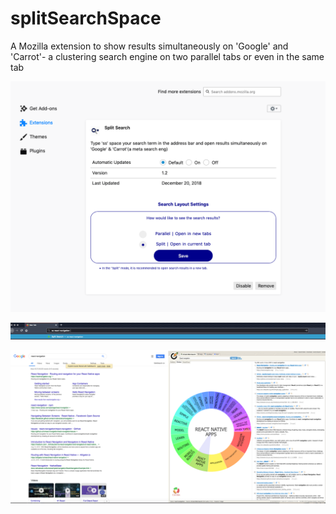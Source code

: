# splitSearchSpace
A Mozilla extension to show results simultaneously on 'Google' and 'Carrot'- a clustering search engine on two parallel tabs or even in the same tab   

![Alt text](static/controlPanel.png?raw=true "Settings Screen")

![Alt text](static/search.png?raw=true "Seach Bar Operation")

![Alt text](static/parallelResults.png?raw=true "Resutls on the window")
